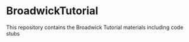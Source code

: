 BroadwickTutorial
=================

This repository contains the Broadwick Tutorial materials including code stubs
